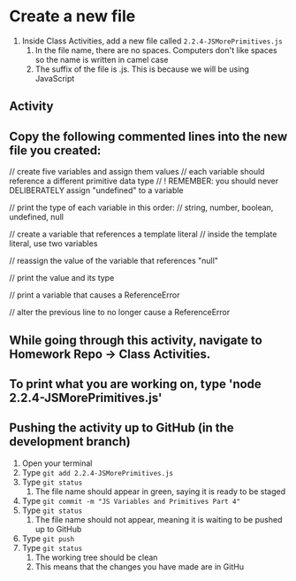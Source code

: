 # Create a new file

1. Inside Class Activities, add a new file called `2.2.4-JSMorePrimitives.js`
    1. In the file name, there are no spaces. Computers don't like spaces so the name is written in camel case
    2. The suffix of the file is .js. This is because we will be using JavaScript

## Activity

## Copy the following commented lines into the new file you created:

// create five variables and assign them values
// each variable should reference a different primitive data type
// ! REMEMBER: you should never DELIBERATELY assign "undefined" to a variable

// print the type of each variable in this order:
// string, number, boolean, undefined, null

// create a variable that references a template literal
// inside the template literal, use two variables

// reassign the value of the variable that references "null"

// print the value and its type

// print a variable that causes a ReferenceError

// alter the previous line to no longer cause a ReferenceError

## While going through this activity, navigate to Homework Repo -> Class Activities.

## To print what you are working on, type 'node 2.2.4-JSMorePrimitives.js'

## Pushing the activity up to GitHub (in the development branch)

1. Open your terminal
2. Type `git add 2.2.4-JSMorePrimitives.js`
3. Type `git status`
    1. The file name should appear in green, saying it is ready to be staged
4. Type `git commit -m "JS Variables and Primitives Part 4"`
5. Type `git status`
    1. The file name should not appear, meaning it is waiting to be pushed up to GitHub
6. Type `git push`
7. Type `git status`
    1. The working tree should be clean
    2. This means that the changes you have made are in GitHu

